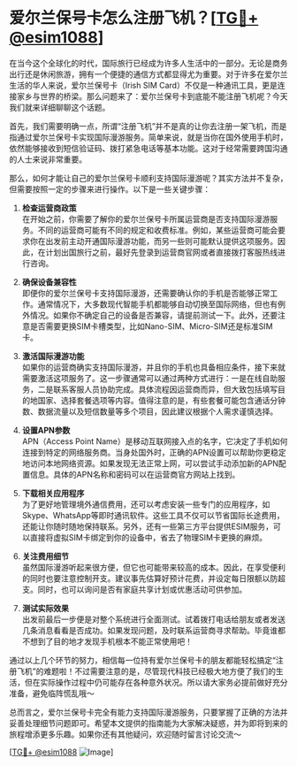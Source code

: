 # 爱尔兰保号卡怎么注册飞机？[[TG💪+ @esim1088](https://t.me/s/esim1088)]

在当今这个全球化的时代，国际旅行已经成为许多人生活中的一部分。无论是商务出行还是休闲旅游，拥有一个便捷的通信方式都显得尤为重要。对于许多在爱尔兰生活的华人来说，爱尔兰保号卡（Irish SIM Card）不仅是一种通讯工具，更是连接家乡与世界的桥梁。那么问题来了：爱尔兰保号卡到底能不能注册飞机呢？今天我们就来详细聊聊这个话题。

首先，我们需要明确一点，所谓“注册飞机”并不是真的让你去注册一架飞机，而是指通过爱尔兰保号卡实现国际漫游服务。简单来说，就是当你在国外使用手机时，依然能够接收到短信验证码、拨打紧急电话等基本功能。这对于经常需要跨国沟通的人士来说非常重要。

那么，如何才能让自己的爱尔兰保号卡顺利支持国际漫游呢？其实方法并不复杂，但需要按照一定的步骤来进行操作。以下是一些关键步骤：

1. **检查运营商政策**  
   在开始之前，你需要了解你的爱尔兰保号卡所属运营商是否支持国际漫游服务。不同的运营商可能有不同的规定和收费标准。例如，某些运营商可能会要求你在出发前主动开通国际漫游功能，而另一些则可能默认提供这项服务。因此，在计划出国旅行之前，最好先登录到运营商官网或者直接拨打客服热线进行咨询。

2. **确保设备兼容性**  
   即便你的爱尔兰保号卡支持国际漫游，还需要确认你的手机是否能够正常工作。通常情况下，大多数现代智能手机都能够自动切换至国际网络，但也有例外情况。如果你不确定自己的设备是否兼容，请提前测试一下。此外，还要注意是否需要更换SIM卡槽类型，比如Nano-SIM、Micro-SIM还是标准SIM卡。

3. **激活国际漫游功能**  
   如果你的运营商确实支持国际漫游，并且你的手机也具备相应条件，接下来就需要激活这项服务了。这一步骤通常可以通过两种方式进行：一是在线自助服务，二是联系客服人员协助完成。具体流程因运营商而异，但大致包括填写目的地国家、选择套餐选项等内容。值得注意的是，有些套餐可能包含通话分钟数、数据流量以及短信数量等多个项目，因此建议根据个人需求谨慎选择。

4. **设置APN参数**  
   APN（Access Point Name）是移动互联网接入点的名字，它决定了手机如何连接到特定的网络服务商。当身处国外时，正确的APN设置可以帮助你更稳定地访问本地网络资源。如果发现无法正常上网，可以尝试手动添加新的APN配置信息。具体的APN名称和密码可以在运营商官方网站上找到。

5. **下载相关应用程序**  
   为了更好地管理境外通信费用，还可以考虑安装一些专门的应用程序，如Skype、WhatsApp等即时通讯软件。这些工具不仅可以节省国际长途费用，还能让你随时随地保持联系。另外，还有一些第三方平台提供ESIM服务，可以直接将虚拟SIM卡绑定到你的设备中，省去了物理SIM卡更换的麻烦。

6. **关注费用细节**  
   虽然国际漫游听起来很方便，但它也可能带来较高的成本。因此，在享受便利的同时也要注意控制开支。建议事先估算好预计花费，并设定每日限额以防超支。同时，也可以询问是否有家庭共享计划或优惠活动可供参加。

7. **测试实际效果**  
   出发前最后一步便是对整个系统进行全面测试。试着拨打电话给朋友或者发送几条消息看看是否成功。如果发现问题，及时联系运营商寻求帮助。毕竟谁都不想到了目的地才发现手机根本不能正常使用吧！

通过以上几个环节的努力，相信每一位持有爱尔兰保号卡的朋友都能轻松搞定“注册飞机”的难题啦！不过需要注意的是，尽管现代科技已经极大地方便了我们的生活，但在实际操作过程中仍可能存在各种意外状况。所以请大家务必提前做好充分准备，避免临阵慌乱哦～

总而言之，爱尔兰保号卡完全有能力支持国际漫游服务，只要掌握了正确的方法并妥善处理细节问题即可。希望本文提供的指南能为大家解决疑惑，并为即将到来的旅程增添更多乐趣。如果你还有其他疑问，欢迎随时留言讨论交流～  

[[TG💪+ @esim1088](https://t.me/s/esim1088) ![Image](https://i.postimg.cc/4NQfJmqS/Snipaste-2025-05-13-00-14-12.png)]